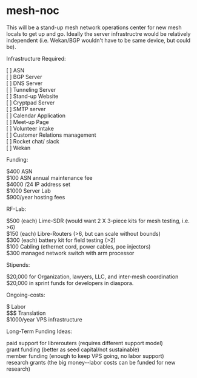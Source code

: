 # mesh-noc
This will be a stand-up mesh network operations center for new mesh locals to get up and go. Ideally the server infrastructre would be relatively independent (i.e. Wekan/BGP wouldn't have to be same device, but could be).

Infrastructure Required:  

[ ] ASN  
[ ] BGP Server  
[ ] DNS Server  
[ ] Tunneling Server  
[ ] Stand-up Website  
[ ] Cryptpad Server  
[ ] SMTP server  
[ ] Calendar Application  
[ ] Meet-up Page  
[ ] Volunteer intake  
[ ] Customer Relations management  
[ ] Rocket chat/ slack  
[ ] Wekan
  
Funding:

$400 ASN  
$100 ASN annual maintenance fee  
$4000 /24 IP address set  
$1000 Server Lab  
$900/year hosting fees  

RF-Lab:  

$500 (each) Lime-SDR (would want 2 X 3-piece kits for mesh testing, i.e. >6)  
$150 (each) Libre-Routers (>6, but can scale without bounds)  
$300 (each) battery kit for field testing (>2)  
$100 Cabling (ethernet cord, power cables, poe injectors)  
$300 managed network switch with arm processor  

Stipends:  

$20,000 for Organization, lawyers, LLC, and inter-mesh coordination  
$20,000 in sprint funds for developers in diaspora.  

Ongoing-costs:  

$$$$$ Labor  
$$$ Translation  
$1000/year VPS infrastructure  

Long-Term Funding Ideas:  

paid support for librerouters (requires different support model)  
grant funding (better as seed capital/not sustainable)  
member funding (enough to keep VPS going, no labor support)  
research grants (the big money--labor costs can be funded for new research)  



